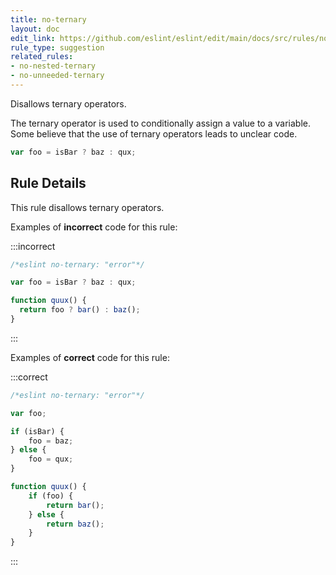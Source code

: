 ```yaml
---
title: no-ternary
layout: doc
edit_link: https://github.com/eslint/eslint/edit/main/docs/src/rules/no-ternary.md
rule_type: suggestion
related_rules:
- no-nested-ternary
- no-unneeded-ternary
---
```


Disallows ternary operators.

The ternary operator is used to conditionally assign a value to a variable. Some believe that the use of ternary operators leads to unclear code.

```js
var foo = isBar ? baz : qux;
```

## Rule Details

This rule disallows ternary operators.

Examples of **incorrect** code for this rule:

:::incorrect

```js
/*eslint no-ternary: "error"*/

var foo = isBar ? baz : qux;

function quux() {
  return foo ? bar() : baz();
}
```

:::

Examples of **correct** code for this rule:

:::correct

```js
/*eslint no-ternary: "error"*/

var foo;

if (isBar) {
    foo = baz;
} else {
    foo = qux;
}

function quux() {
    if (foo) {
        return bar();
    } else {
        return baz();
    }
}
```

:::
